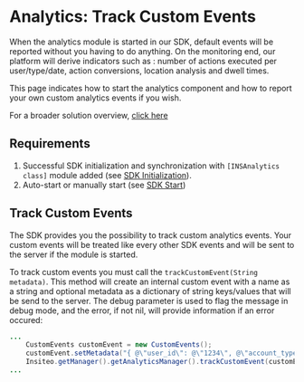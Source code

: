 # Analytics: Track Custom Events

When the analytics module is started in our SDK, default events will be reported without you having to do anything. On the monitoring end, our platform will derive indicators such as : number of actions executed per user/type/date, action conversions, location analysis and dwell times.

This page indicates how to start the analytics component and how to report your own custom analytics events if you wish.

For a broader solution overview, [click here](http://insiteo.github.io/)


## Requirements

1. Successful SDK initialization and synchronization with `[INSAnalytics class]` module added (see [SDK Initialization](https://github.com/Insiteo/android-v4/blob/master/README.md#1-sdk-initialization)).
2. Auto-start or manually start (see [SDK Start](https://github.com/Insiteo/android-v4/blob/master/getting-ready.md#3-sdk-start))


## Track Custom Events

The SDK provides you the possibility to track custom analytics events. Your custom events will be treated like every other SDK events and will be sent to the server if the module is started.

To track custom events you must call the `trackCustomEvent(String metadata)`. This method will create an internal custom event with a name as a string and optional metadata as a dictionary of string keys/values that will be send to the server. The debug parameter is used to flag the message in debug mode, and the error, if not nil, will provide information if an error occured:

```java
...
	CustomEvents customEvent = new CustomEvents();
    customEvent.setMetadata("{ @\"user_id\": @\"1234\", @\"account_type\": @\"facebook\" }");
    Insiteo.getManager().getAnalyticsManager().trackCustomEvent(customEvent);
...
```
